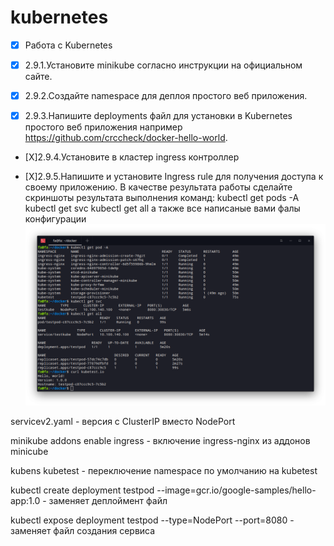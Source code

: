# kubernetes
- [X] Работа с Kubernetes

- [X] 2.9.1.Установите minikube согласно инструкции на официальном сайте.

- [X] 2.9.2.Создайте namespace для деплоя простого веб приложения.

- [X] 2.9.3.Напишите deployments файл для установки в Kubernetes простого веб
      приложения например https://github.com/crccheck/docker-hello-world.

- [X]2.9.4.Установите в кластер ingress контроллер

- [X]2.9.5.Напишите и установите Ingress rule для получения доступа к своему
    приложению. В качестве результата работы сделайте скриншоты результата выполнения команд:
    kubectl get pods -A
    kubectl get svc
    kubectl get all
    а также все написаные вами фалы конфигурации
    ![](command.png)

servicev2.yaml - версия с ClusterIP вместо NodePort

minikube addons enable ingress - включение ingress-nginx из аддонов minicube

kubens kubetest - переключение namespace по умолчанию на kubetest

kubectl create deployment testpod --image=gcr.io/google-samples/hello-app:1.0 - заменяет деплоймент файл

kubectl expose deployment testpod --type=NodePort --port=8080 - заменяет файл создания сервиса
